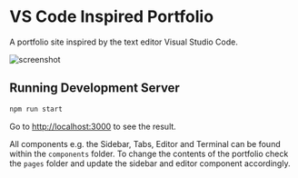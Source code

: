 # VS Code Inspired Portfolio

A portfolio site inspired by the text editor Visual Studio Code.

![screenshot](https://imgur.com/a/DKpzKkE)

## Running Development Server

```bash
npm run start
```
Go to [http://localhost:3000](http://localhost:3000/Portfolio) to see the result.

All components e.g. the Sidebar, Tabs, Editor and Terminal can be found within the `components` folder. To change the contents of the portfolio check the `pages` folder and update the sidebar and editor component accordingly.
